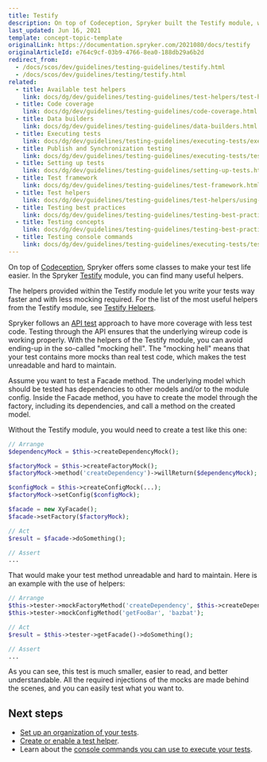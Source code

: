 ```yaml
---
title: Testify
description: On top of Codeception, Spryker built the Testify module, which provides many useful helpers
last_updated: Jun 16, 2021
template: concept-topic-template
originalLink: https://documentation.spryker.com/2021080/docs/testify
originalArticleId: e764c9cf-03b9-4766-8ea0-188db29a6b2d
redirect_from:
  - /docs/scos/dev/guidelines/testing-guidelines/testify.html
  - /docs/scos/dev/guidelines/testing/testify.html
related:
  - title: Available test helpers
    link: docs/dg/dev/guidelines/testing-guidelines/test-helpers/test-helpers.html
  - title: Code coverage
    link: docs/dg/dev/guidelines/testing-guidelines/code-coverage.html
  - title: Data builders
    link: docs/dg/dev/guidelines/testing-guidelines/data-builders.html
  - title: Executing tests
    link: docs/dg/dev/guidelines/testing-guidelines/executing-tests/executing-tests.html
  - title: Publish and Synchronization testing
    link: docs/dg/dev/guidelines/testing-guidelines/executing-tests/testing-the-publish-and-synchronization-process.html
  - title: Setting up tests
    link: docs/dg/dev/guidelines/testing-guidelines/setting-up-tests.html
  - title: Test framework
    link: docs/dg/dev/guidelines/testing-guidelines/test-framework.html
  - title: Test helpers
    link: docs/dg/dev/guidelines/testing-guidelines/test-helpers/using-test-helpers.html
  - title: Testing best practices
    link: docs/dg/dev/guidelines/testing-guidelines/testing-best-practices/best-practices-for-effective-testing.html
  - title: Testing concepts
    link: docs/dg/dev/guidelines/testing-guidelines/testing-best-practices/testing-concepts.html
  - title: Testing console commands
    link: docs/dg/dev/guidelines/testing-guidelines/executing-tests/test-console-commands.html
---
```


On top of [Codeception](https://codeception.com), Spryker offers some classes to make your test life easier. In the Spryker [Testify](https://github.com/spryker/testify) module, you can find many useful  helpers.

The helpers provided within the Testify module let you write your tests way faster and with less mocking required. For the list of the most useful helpers from the Testify module, see [Testify Helpers](/docs/dg/dev/guidelines/testing-guidelines/test-helpers/test-helpers.html#testify-helpers).

Spryker follows an [API test](/docs/dg/dev/guidelines/testing-guidelines/testing-best-practices/testing-best-practices.html) approach to have more coverage with less test code. Testing through the API ensures that the underlying wireup code is working properly. With the helpers of the Testify module, you can avoid ending-up in the so-called "mocking hell". The "mocking hell" means that your test contains more mocks than real test code, which makes the test unreadable and hard to maintain.

Assume you want to test a Facade method. The underlying model which should be tested has dependencies to other models and/or to the module config. Inside the Facade method, you have to create the model through the factory, including its dependencies, and call a method on the created model.

Without the Testify module, you would need to create a test like this one:

```php
// Arrange
$dependencyMock = $this->createDependencyMock();

$factoryMock = $this->createFactoryMock();
$factoryMock->method('createDependency')->willReturn($dependencyMock);

$configMock = $this->createConfigMock(...);
$factoryMock->setConfig($configMock);

$facade = new XyFacade();
$facade->setFactory($factoryMock);

// Act
$result = $facade->doSomething();

// Assert
...
```

That would make your test method unreadable and hard to maintain.
Here is an example with the use of helpers:

```php
// Arrange
$this->tester->mockFactoryMethod('createDependency', $this->createDependencyMock());
$this->tester->mockConfigMethod('getFooBar', 'bazbat');

// Act
$result = $this->tester->getFacade()->doSomething();

// Assert
...

```

As you can see, this test is much smaller, easier to read, and better understandable. All the required injections of the mocks are made behind the scenes, and you can easily test what you want to.

## Next steps

- [Set up an organization of your tests](/docs/dg/dev/guidelines/testing-guidelines/setting-up-tests.html).
- [Create or enable a test helper](/docs/dg/dev/guidelines/testing-guidelines/test-helpers/test-helpers.html).
- Learn about the [console commands you can use to execute your tests](/docs/dg/dev/guidelines/testing-guidelines/executing-tests/executing-tests.html).
